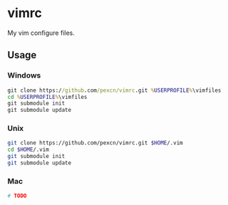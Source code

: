 
# vimrc

My vim configure files.

## Usage

### Windows

```cmd
git clone https://github.com/pexcn/vimrc.git %USERPROFILE%\vimfiles
cd %USERPROFILE%\vimfiles
git submodule init
git submodule update
```

### Unix

```bash
git clone https://github.com/pexcn/vimrc.git $HOME/.vim
cd $HOME/.vim
git submodule init
git submodule update
```

### Mac

```bash
# TODO
```

